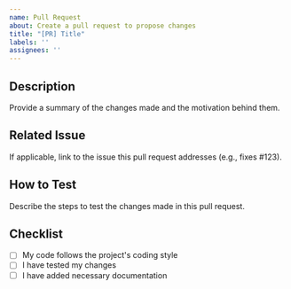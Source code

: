 ```yaml
---
name: Pull Request
about: Create a pull request to propose changes
title: "[PR] Title"
labels: ''
assignees: ''
---
```


## Description
Provide a summary of the changes made and the motivation behind them.

## Related Issue
If applicable, link to the issue this pull request addresses (e.g., fixes #123).

## How to Test
Describe the steps to test the changes made in this pull request.

## Checklist
- [ ] My code follows the project's coding style
- [ ] I have tested my changes
- [ ] I have added necessary documentation
